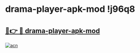 # drama-player-apk-mod !j96q8

# <h2><a href="https://0vd93v.esa.edu.pl?title=drama-player-apk-mod&ref=j96q8">🔗👉 🔴 drama-player-apk-mod</a></h2>

[![acn](https://github.com/user-attachments/assets/0f9c940e-d8b0-45ae-aac7-cd30a18b3e1c)](https://0vd93v.esa.edu.pl?title=drama-player-apk-mod&ref=j96q8)

